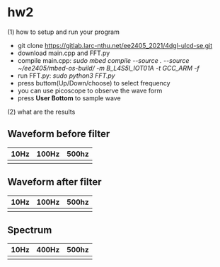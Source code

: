 # hw2

(1) how to setup and run your program 
-  git clone https://gitlab.larc-nthu.net/ee2405_2021/4dgl-ulcd-se.git
-  download main.cpp and FFT.py 
-  compile main.cpp: *sudo mbed compile --source . --source ~/ee2405/mbed-os-build/ -m B_L4S5I_IOT01A -t GCC_ARM -f*
-  run FFT.py: *sudo python3 FFT.py*
-  press buttom(Up/Down/choose) to select frequency
-  you can use picoscope to observe the wave form
-  press **User Bottom** to sample wave




(2) what are the results

## Waveform before filter

|10Hz|100Hz|500hz|
|-----|-----|-----|
||||

## Waveform after filter

|10Hz|100Hz|500hz|
|-----|-----|-----|
||||


## Spectrum
|10Hz|400Hz|500hz|
|-----|-----|-----|
||||



